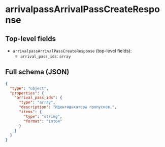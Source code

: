 # arrivalpassArrivalPassCreateResponse

## Top-level fields
- `arrivalpassArrivalPassCreateResponse` (top-level fields):
  - `arrival_pass_ids`: `array`

## Full schema (JSON)
```json
{
  "type": "object",
  "properties": {
    "arrival_pass_ids": {
      "type": "array",
      "description": "Идентификаторы пропусков.",
      "items": {
        "type": "string",
        "format": "int64"
      }
    }
  }
}
```
